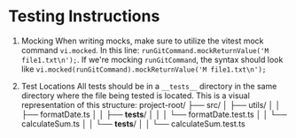 # Testing Instructions

1. Mocking
When writing mocks, make sure to utilize the vitest mock command `vi.mocked`.
In this line: `runGitCommand.mockReturnValue('M file1.txt\n');`. If we're mocking `runGitCommand`, the syntax should look like `vi.mocked(runGitCommand).mockReturnValue('M file1.txt\n');`

2. Test Locations
All tests should be in a `__tests__` directory in the same directory where the file being tested is located. This is a visual representation of this structure:
project-root/
├── src/
│   ├── utils/
│   │   ├── formatDate.ts
│   │   ├── __tests__/
│   │   │   └── formatDate.test.ts
│   │   └── calculateSum.ts
│   │       └── __tests__/
│   │           └── calculateSum.test.ts
